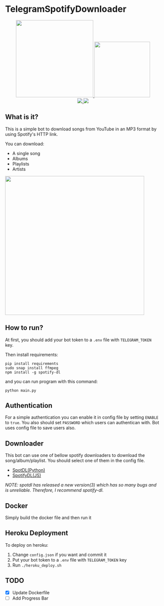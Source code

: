 # TelegramSpotifyDownloader

<p align="center">
  <a href="https://www.python.org">
    <img src="http://ForTheBadge.com/images/badges/made-with-python.svg" width ="250">
  </a>
  <a href="https://heroku.com/deploy?template=https://github.com/Ndrewly/TelegramSpotifyDownloader/tree/heroku">
    <img src="https://www.herokucdn.com/deploy/button.svg" width="180">
  </a>
  <br>
  <a href="https://github.com/gsoosk/TelegramSpotifyDownloader/stargazers">
    <img src="https://img.shields.io/github/stars/gsoosk/TelegramSpotifyDownloader?style=social">
  </a>
  <a href="https://github.com/gsoosk/TelegramSpotifyDownloader/fork">
    <img src="https://img.shields.io/github/forks/gsoosk/TelegramSpotifyDownloader?label=Fork&style=social">
  </a>  
</p>

## What is it?
This is a simple bot to download songs from YouTube in an MP3 format by using Spotify's HTTP link.

You can download: 
* A single song
* Albums
* Playlists
* Artists

<img src="https://github.com/gsoosk/TelegramSpotifyDownloader/blob/master/demo.png" width="450" />

## How to run?

At first, you should add your bot token to a `.env` file with `TELEGRAM_TOKEN` key.

Then install requirements:
```
pip install requirements
sudo snap install ffmpeg
npm install -g spotify-dl
```

and you can run program with this command:
```
python main.py
```
## Authentication
For a simple authentication you can enable it in config file by setting `ENABLE` to `true`. You also should set `PASSWORD` which users can authentican with. Bot uses config file to save users also. 

## Downloader
This bot can use one of bellow spotify downloaders to download the song/album/playlist. You should select one of them in the config file. 
* [SpotDL(Python)](https://github.com/spotDL/spotify-downloader)
* [SpotifyDL(JS)](https://github.com/SwapnilSoni1999/spotify-dl)

_NOTE: spotdl has released a new version(3) which has so many bugs and is unreliable. Therefore, I recommend spotify-dl._

## Docker 
Simply build the docker file and then run it

## Heroku Deployment
To deploy on heroku:

1. Change `config.json` if you want and commit it
2. Put your bot token to a `.env` file with `TELEGRAM_TOKEN` key
3. Run `./heroku_deploy.sh`

## TODO
- [x] Update Dockerfile
- [ ] Add Progress Bar
